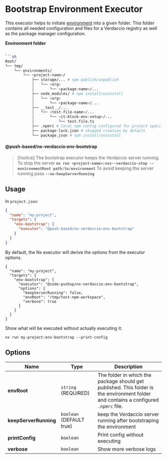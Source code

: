 # Bootstrap Environment Executor

This executor helps to initiate [environment](../../../../../docs/benefits.md#️-environment-folders-to-isolate-files-during-e2e-tests) into a given folder.
This folder contains all needed configuration and files for a Verdaccio registry as well as the package manager configuration.

**Environment folder**

````bash

```sh
Root/
└── tmp/
    └── environments/
        └── <project-name>/
            ├── storage/... # npm publish/unpublish
            │   └── <org>
            │       └── <package-name>/...
            ├── node_modules/ # npm install/uninstall
            │   └── <org>
            │       └── <package-name>/...
            ├── __test__/...
            │   └── <test-file-name>/...
            │       └── <it-block-env-setup>/...
            │           └── test.file.ts
            ├── .npmrc # local npm config configured for project specific Verdaccio registry
            ├── package-lock.json # skipped creation by default
            └── package.json # npm install/uninstall
````

#### @push-based/nx-verdaccio:env-bootstrap

> [!notice]
> The bootstrap executor keeps the Verdaccio server running.
> To stop the server **`nx run <project-name>:nxv--verdaccio-stop --environmentRoot path/to/environment`**
> To avoid keeping the server running pass **`--no-keepServerRunning`**

## Usage

In `project.json`:

```json
{
  "name": "my-project",
  "targets": {
    "env-bootstrap": {
      "executor": "@push-based/nx-verdaccio:env-bootstrap"
    }
  }
}
```

By default, the Nx executor will derive the options from the executor options.

```jsonc
{
  "name": "my-project",
  "targets": {
    "env-bootstrap": {
      "executor": "@code-pushup/nx-verdaccio:env-bootstrap",
      "options": {
        "keepServerRunning": false,
        "envRoot": "/tmp/test-npm-workspace",
        "verbose": true
      }
    }
  }
}
```

Show what will be executed without actually executing it:

`nx run my-project:env-bootstrap --print-config`

## Options

| Name                  | Type                     | Description                                                                                                                          |
| --------------------- | ------------------------ | ------------------------------------------------------------------------------------------------------------------------------------ |
| **envRoot**           | `string` (REQUIRED)      | The folder in which the package should get published. This folder is the environment folder and contains a configured `.npmrc` file. |
| **keepServerRunning** | `boolean` (DEFAULT true) | keep the Verdaccio server running after bootstraping the environment                                                                 |
| **printConfig**       | `boolean`                | Print config without executing                                                                                                       |
| **verbose**           | `boolean`                | Show more verbose logs                                                                                                               |
